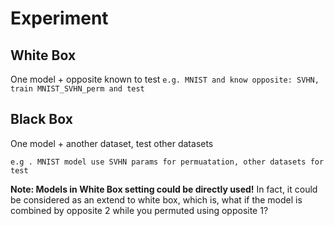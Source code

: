 # Experiment

## White Box
One model + opposite known to test
`e.g. MNIST and know opposite: SVHN, train MNIST_SVHN_perm and test`

## Black Box
One model + another dataset, test other datasets

`e.g . MNIST model use SVHN params for permuatation, other datasets for test` 

**Note: Models in White Box setting could be directly used!**
In fact, it could be considered as an extend to white box, which is, what if 
the model is combined by opposite 2 while you permuted using opposite 1?